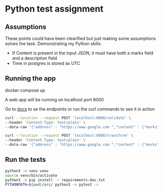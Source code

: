 # Python test assignment

## Assumptions

These points could have been clearified but just making some assumptions solves the task. Demonstrating my Python skills.

- If Content is present in the input JSON, it must have both a marks field and a description field
- Time in postgres is stored as UTC

## Running the app

docker compose up

A web app will be running on localhost port 8000

Go to [docs](http://127.0.0.1:8000/docs) to se the endpoints or run the curl commands to see it in action

```bash
curl --location --request POST 'localhost:8000/validate' \
--header 'Content-Type: text/plain' \
--data-raw '{"address" : "https://www.google.com ","content" : {"marks" : [{"text": "marks"},{"text": "season"},{"text": "foo"},{"text": "bar"}],"description" : "Some description"},"updated" : "2021-02-26T08:21:20+00:00","author" : {"username" : "Bob","id" : "68712648721648271"},"id" : "543435435","created" : "2021-02-25T16:25:21+00:00","counters" : {"score" : 3,"mistakes" : 0},"type" : "main"}'
```

```bash
curl --location --request POST 'localhost:8000/transform' \
--header 'Content-Type: text/plain' \
--data-raw '{"address" : "https://www.google.com ","content" : {"marks" : [{"text": "marks"},{"text": "season"},{"text": "foo"},{"text": "bar"}],"description" : "Some description"},"updated" : "2021-02-26T08:21:20+00:00","author" : {"username" : "Bob","id" : "68712648721648271"},"id" : "543435435","created" : "2021-02-25T16:25:21+00:00","counters" : {"score" : 3,"mistakes" : 0},"type" : "main"
```

## Run the tests

```bash
python3 -m venv venv
source venv/bin/activate
python3 -m pip install -r requirements-dev.txt
PYTHONPATH=$(pwd)/src/ python3 -m pytest -v
```
